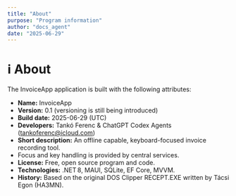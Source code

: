 ```yaml
---
title: "About"
purpose: "Program information"
author: "docs_agent"
date: "2025-06-29"
---
```


# ℹ️ About

The InvoiceApp application is built with the following attributes:

- **Name:** InvoiceApp
- **Version:** 0.1 (versioning is still being introduced)
- **Build date:** 2025-06-29 (UTC)
- **Developers:** Tankó Ferenc & ChatGPT Codex Agents (<tankoferenc@icloud.com>)
- **Short description:** An offline capable, keyboard-focused invoice recording tool.
- Focus and key handling is provided by central services.
- **License:** Free, open source program and code.
- **Technologies:** .NET 8, MAUI, SQLite, EF Core, MVVM.
- **History:** Based on the original DOS Clipper RECEPT.EXE written by Tácsi Egon (HA3MN).
